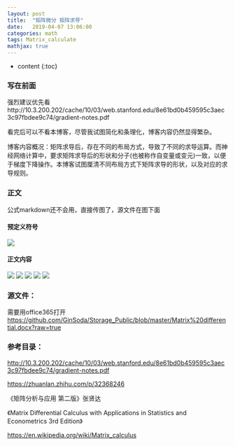 ```yaml
---
layout: post
title:  "矩阵微分 矩阵求导"
date:   2019-04-07 13:06:00
categories: math
tags: Matrix_calculate
mathjax: true
---
```


* content
{:toc}
### 写在前面

强烈建议优先看http://10.3.200.202/cache/10/03/web.stanford.edu/8e61bd0b459595c3aec3c97fbdee9c74/gradient-notes.pdf

看完后可以不看本博客，尽管我试图简化和条理化，博客内容仍然显得繁杂。

博客内容概况：矩阵求导后，存在不同的布局方式，导致了不同的求导运算。而神经网络计算中，要求矩阵求导后的形状和分子(也被称作自变量或变元)一致，以便于梯度下降操作。本博客试图厘清不同布局方式下矩阵求导的形状，以及对应的求导规则。



### 正文
公式markdown还不会用，直接传图了，源文件在图下面

#### 预定义符号
![](https://raw.githubusercontent.com/GinSoda/Storage_Public/master/2019-04-07-1.jpg)

#### 正文内容
![](https://raw.githubusercontent.com/GinSoda/Storage_Public/master/2019-04-07-2.jpg)
![](https://raw.githubusercontent.com/GinSoda/Storage_Public/master/2019-04-07-3.jpg)
![](https://raw.githubusercontent.com/GinSoda/Storage_Public/master/2019-04-07-4.jpg)
![](https://raw.githubusercontent.com/GinSoda/Storage_Public/master/2019-04-07-5.jpg)
![](https://raw.githubusercontent.com/GinSoda/Storage_Public/master/2019-04-07-6.jpg)

### 源文件：
需要用office365打开
https://github.com/GinSoda/Storage_Public/blob/master/Matrix%20differential.docx?raw=true

### 参考目录：
http://10.3.200.202/cache/10/03/web.stanford.edu/8e61bd0b459595c3aec3c97fbdee9c74/gradient-notes.pdf

https://zhuanlan.zhihu.com/p/32368246

《矩阵分析与应用 第二版》张贤达

《Matrix Differential Calculus with Applications in Statistics and Econometrics 3rd Edition》

https://en.wikipedia.org/wiki/Matrix_calculus
